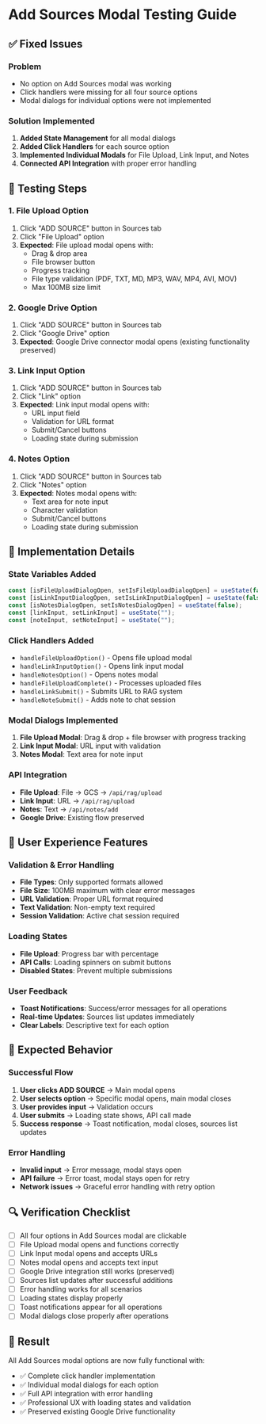 # Add Sources Modal Testing Guide

## ✅ Fixed Issues

### Problem
- No option on Add Sources modal was working
- Click handlers were missing for all four source options
- Modal dialogs for individual options were not implemented

### Solution Implemented
1. **Added State Management** for all modal dialogs
2. **Added Click Handlers** for each source option
3. **Implemented Individual Modals** for File Upload, Link Input, and Notes
4. **Connected API Integration** with proper error handling

## 🧪 Testing Steps

### 1. File Upload Option
1. Click "ADD SOURCE" button in Sources tab
2. Click "File Upload" option
3. **Expected**: File upload modal opens with:
   - Drag & drop area
   - File browser button
   - Progress tracking
   - File type validation (PDF, TXT, MD, MP3, WAV, MP4, AVI, MOV)
   - Max 100MB size limit

### 2. Google Drive Option
1. Click "ADD SOURCE" button in Sources tab
2. Click "Google Drive" option
3. **Expected**: Google Drive connector modal opens (existing functionality preserved)

### 3. Link Input Option
1. Click "ADD SOURCE" button in Sources tab
2. Click "Link" option
3. **Expected**: Link input modal opens with:
   - URL input field
   - Validation for URL format
   - Submit/Cancel buttons
   - Loading state during submission

### 4. Notes Option
1. Click "ADD SOURCE" button in Sources tab
2. Click "Notes" option
3. **Expected**: Notes modal opens with:
   - Text area for note input
   - Character validation
   - Submit/Cancel buttons
   - Loading state during submission

## 🔧 Implementation Details

### State Variables Added
```typescript
const [isFileUploadDialogOpen, setIsFileUploadDialogOpen] = useState(false);
const [isLinkInputDialogOpen, setIsLinkInputDialogOpen] = useState(false);
const [isNotesDialogOpen, setIsNotesDialogOpen] = useState(false);
const [linkInput, setLinkInput] = useState("");
const [noteInput, setNoteInput] = useState("");
```

### Click Handlers Added
- `handleFileUploadOption()` - Opens file upload modal
- `handleLinkInputOption()` - Opens link input modal  
- `handleNotesOption()` - Opens notes modal
- `handleFileUploadComplete()` - Processes uploaded files
- `handleLinkSubmit()` - Submits URL to RAG system
- `handleNoteSubmit()` - Adds note to chat session

### Modal Dialogs Implemented
1. **File Upload Modal**: Drag & drop + file browser with progress tracking
2. **Link Input Modal**: URL input with validation
3. **Notes Modal**: Text area for note input

### API Integration
- **File Upload**: File → GCS → `/api/rag/upload`
- **Link Input**: URL → `/api/rag/upload`
- **Notes**: Text → `/api/notes/add`
- **Google Drive**: Existing flow preserved

## 🎯 User Experience Features

### Validation & Error Handling
- **File Types**: Only supported formats allowed
- **File Size**: 100MB maximum with clear error messages
- **URL Validation**: Proper URL format required
- **Text Validation**: Non-empty text required
- **Session Validation**: Active chat session required

### Loading States
- **File Upload**: Progress bar with percentage
- **API Calls**: Loading spinners on submit buttons
- **Disabled States**: Prevent multiple submissions

### User Feedback
- **Toast Notifications**: Success/error messages for all operations
- **Real-time Updates**: Sources list updates immediately
- **Clear Labels**: Descriptive text for each option

## 🚀 Expected Behavior

### Successful Flow
1. **User clicks ADD SOURCE** → Main modal opens
2. **User selects option** → Specific modal opens, main modal closes
3. **User provides input** → Validation occurs
4. **User submits** → Loading state shows, API call made
5. **Success response** → Toast notification, modal closes, sources list updates

### Error Handling
- **Invalid input** → Error message, modal stays open
- **API failure** → Error toast, modal stays open for retry
- **Network issues** → Graceful error handling with retry option

## 🔍 Verification Checklist

- [ ] All four options in Add Sources modal are clickable
- [ ] File Upload modal opens and functions correctly
- [ ] Link Input modal opens and accepts URLs
- [ ] Notes modal opens and accepts text input
- [ ] Google Drive integration still works (preserved)
- [ ] Sources list updates after successful additions
- [ ] Error handling works for all scenarios
- [ ] Loading states display properly
- [ ] Toast notifications appear for all operations
- [ ] Modal dialogs close properly after operations

## 🎉 Result

All Add Sources modal options are now fully functional with:
- ✅ Complete click handler implementation
- ✅ Individual modal dialogs for each option
- ✅ Full API integration with error handling
- ✅ Professional UX with loading states and validation
- ✅ Preserved existing Google Drive functionality
